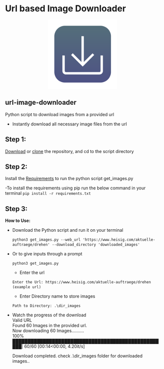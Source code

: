 # Url based Image Downloader

<p align="center">
  <img src="thumbnail/url_img_downloader.png" width="225" alt="logo">
</p>

## url-image-downloader
Python script to download images from a provided url


- Instantly download all necessary image files from the url

## Step 1: 
 [Download](https://github.com/saitejamalyala/url-image-downloader/archive/main.zip) or [clone](https://github.com/saitejamalyala/url-image-downloader.git) the repository, and cd to the script directory

## Step 2: 
 Install the [Requirements](https://github.com/saitejamalyala/url-image-downloader/blob/main/requirements.txt) to run the python script get_images.py

  -To install the requirements using pip run the below command in your terminal
    ```
    pip install -r requirements.txt
    ```

## Step 3: 
**How to Use:** 

- Download the Python script and run it on your terminal

  ```
  python3 get_images.py --web_url 'https://www.heisig.com/aktuelle-auftraege/drehen' --download_directory 'downloaded_images'
  ```
  
- Or to give inputs through a prompt 
  ```
  python3 get_images.py 
  ```
  - Enter the url
  ```
  Enter the Url: https://www.heisig.com/aktuelle-auftraege/drehen (example url)
  ```
  - Enter Directory name to store images
  ```
  Path to Directory: .\dir_images 
  ```
- Watch the progress of the download  
   Valid URL  
   Found 60 Images in the provided url.  
   Now downloading 60 Images..........  
   100% ███████████████████████████████████████████████████| 60/60 [00:14<00:00,  4.20it/s]  

   Download completed. check .\dir_images folder for downloaded images..
